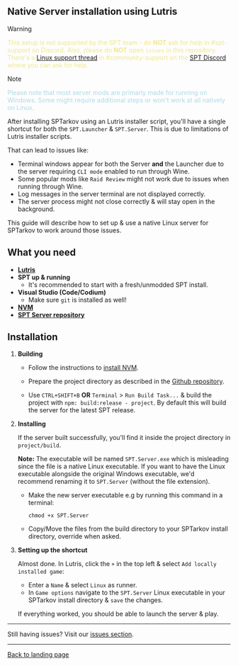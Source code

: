 
## Native Server installation using Lutris

> [!WARNING]
> <span style="color:khaki"> This setup is not supported by the SPT team - do **NOT** ask for help in #spt-support on Discord. Also, please do **NOT** open `issues` in this repository. There's a [Linux support thread](https://discord.com/channels/875684761291599922/1258435265664520302) in #community-support on the [SPT Discord](https://discord.com/invite/Xn9msqQZan) where you can ask for help.</span>

> [!NOTE]
> <span style="color:lightblue">Please note that most server mods are primarly made for running on Windows. Some might require additional steps or won't work at all natively on Linux.</span>

After installing SPTarkov using an Lutris installer script, you'll have a single shortcut for both the `SPT.Launcher` & `SPT.Server`. This is due to limitations of Lutris installer scripts. 

That can lead to issues like:

- Terminal windows appear for both the Server **and** the Launcher due to the server requiring `CLI mode` enabled to run through Wine.
- Some popular mods like `Raid Review` might not work due to issues when running through Wine.
- Log messages in the server terminal are not displayed correctly.
- The server process might not close correctly & will stay open in the background.

This guide will describe how to set up & use a native Linux server for SPTarkov to work around those issues.


## What you need

- **[Lutris](https://lutris.net/downloads)**
- **SPT up & running**
    - It's recommended to start with a fresh/unmodded SPT install.
- **Visual Studio (Code/Codium)**
    - Make sure `git` is installed as well!
- **[NVM](https://github.com/nvm-sh/nvm?tab=readme-ov-file#intro)**
- **[SPT Server repository](https://github.com/sp-tarkov/server)**


##  Installation

1. **Building**

    - Follow the instructions to [install NVM](https://github.com/nvm-sh/nvm?tab=readme-ov-file#intro).

    - Prepare the project directory as described in the [Github repository](https://github.com/sp-tarkov/server?tab=readme-ov-file#installation).

    - Use `CTRL+SHIFT+B` **OR** `Terminal` > `Run Build Task...` & build the project with `npm: build:release - project`. By default this will build the server for the latest SPT release.

2. **Installing**

    If the server built successfully, you'll find it inside the project directory in `project/build`.

    **Note:** The executable will be named `SPT.Server.exe` which is misleading since the file is a native Linux executable. If you want to have the Linux executable alongside the original Windows executable, we'd recommend renaming it to `SPT.Server` (without the file extension).

    - Make the new server executable e.g by running this command in a terminal:

          chmod +x SPT.Server

    - Copy/Move the files from the build directory to your SPTarkov install directory, override when asked.


3. **Setting up the shortcut**

    Almost done. In Lutris, click the `+` in the top left & select `Add locally installed game`:

    - Enter a `Name` & select `Linux` as runner.
    - In `Game options` navigate to the `SPT.Server` Linux executable in your SPTarkov install directory & `save` the changes.

    If everything worked, you should be able to launch the server & play.


***
Still having issues? Visit our [issues section](../../docs/issues.md).

***
[Back to landing page](../../README.md)
